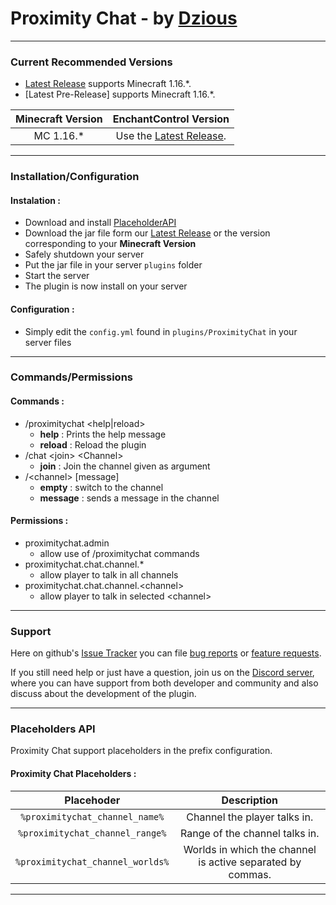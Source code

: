 # Proximity Chat - by [Dzious]
___

### Current Recommended Versions
* [Latest Release] supports Minecraft 1.16.*.
* [Latest Pre-Release] supports Minecraft 1.16.*.

| Minecraft Version | EnchantControl Version |
|:----:|:----:|
| MC 1.16.* | Use the [Latest Release]. |

___

### Installation/Configuration

#### **Instalation :**
- Download and install [PlaceholderAPI]
- Download the jar file form our [Latest Release] or the version corresponding to your **Minecraft Version**
- Safely shutdown your server
- Put the jar file in your server `plugins` folder
- Start the server
- The plugin is now install on your server

#### **Configuration :**
 - Simply edit the `config.yml` found in `plugins/ProximityChat` in your server files

___

### Commands/Permissions

#### **Commands :**
- /proximitychat \<help\|reload\>
    - **help** : Prints the help message
    - **reload** : Reload the plugin
- /chat \<join\> \<Channel\>
    - **join** : Join the channel given as argument
- /\<channel\> [message]
    - **empty** : switch to the channel
    - **message** : sends a message in the channel

#### **Permissions :**
- proximitychat.admin
    - allow use of /proximitychat commands
- proximitychat.chat.channel.*
    - allow player to talk in all channels
- proximitychat.chat.channel.\<channel\>
    - allow player to talk in selected \<channel\>

___

### Support

Here on github's [Issue Tracker] you can file [bug reports] or [feature requests].

If you still need help or just have a question, join us on the [Discord server], where you can have support from both developer and community and also discuss about the  development of the plugin.

___

### Placeholders API

Proximity Chat support placeholders in the prefix configuration.


#### **Proximity Chat Placeholders :**

| Placehoder | Description |
|:----:|:----:|
| `%proximitychat_channel_name%` | Channel the player talks in. |
| `%proximitychat_channel_range%` | Range of the channel talks in. |
| `%proximitychat_channel_worlds%` | Worlds in which the channel is active separated by commas. |

___

[Dzious]: https://github.com/Dzious

[Latest Release]: https://github.com/Dzious/ProximityChat/releases/tag/v1.0.0 
<!-- [Latest Pre-Release] -->

[Issue Tracker]: https://github.com/Dzious/ProximityChat/issues
[bug reports]: https://github.com/Dzious/ProximityChat/issues/new?assignees=&labels=bug&proximitychat=bug_report.md&title=
[feature requests]: https://github.com/Dzious/ProximityChat/issues/new?assignees=&labels=enhancement&proximitychat=feature_request.md&title=
<!-- [general questions] -->
[Discord server]: https://discord.gg/MNAeetQV4C

[PlaceholderAPI]: https://www.spigotmc.org/resources/placeholderapi.6245/